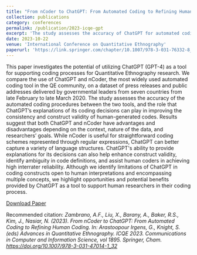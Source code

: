 ```yaml
---
title: "From nCoder to ChatGPT: From Automated Coding to Refining Human Coding"
collection: publications
category: conferences
permalink: /publication/2023-icqe-gpt
excerpt: 'The study assesses the accuracy of ChatGPT for automated coding and the role that its explanations of its coding decisions can play in improving the consistency and construct validity of human-generated codes. Results suggest that ChatGPT can better capture a variety of language structures compared to other automated coding tools. ChatGPT’s ability to provide explanations for its decisions can also help enhance construct validity, identify ambiguity in code definitions, and assist human coders in achieving high interrater reliability.'
date: 2023-10-22
venue: 'International Conference on Quantitative Ethnography'
paperurl: 'https://link.springer.com/chapter/10.1007/978-3-031-76332-8_19'
---
```


This paper investigates the potential of utilizing ChatGPT (GPT-4) as a tool for supporting coding processes for Quantitative Ethnography research. We compare the use of ChatGPT and nCoder, the most widely used automated coding tool in the QE community, on a dataset of press releases and public addresses delivered by governmental leaders from seven countries from late February to late March 2020. The study assesses the accuracy of the automated coding procedures between the two tools, and the role that ChatGPT’s explanations of its coding decisions can play in improving the consistency and construct validity of human-generated codes. Results suggest that both ChatGPT and nCoder have advantages and disadvantages depending on the context, nature of the data, and researchers’ goals. While nCoder is useful for straightforward coding schemes represented through regular expressions, ChatGPT can better capture a variety of language structures. ChatGPT's ability to provide explanations for its decisions can also help enhance construct validity, identify ambiguity in code definitions, and assist human coders in achieving high interrater reliability. Although we identify limitations of ChatGPT in coding constructs open to human interpretations and encompassing multiple concepts, we highlight opportunities and potential benefits provided by ChatGPT as a tool to support human researchers in their coding process.

[Download Paper](https://link.springer.com/chapter/10.1007/978-3-031-76332-8_19)

Recommended citation: 
<i>Zambrano, A.F., Liu, X., Barany, A., Baker, R.S., Kim, J., Nasiar, N. (2023). From nCoder to ChatGPT: From Automated Coding to Refining Human Coding. In: Arastoopour Irgens, G., Knight, S. (eds) Advances in Quantitative Ethnography. ICQE 2023. Communications in Computer and Information Science, vol 1895. Springer, Cham. https://doi.org/10.1007/978-3-031-47014-1_32 </i>
